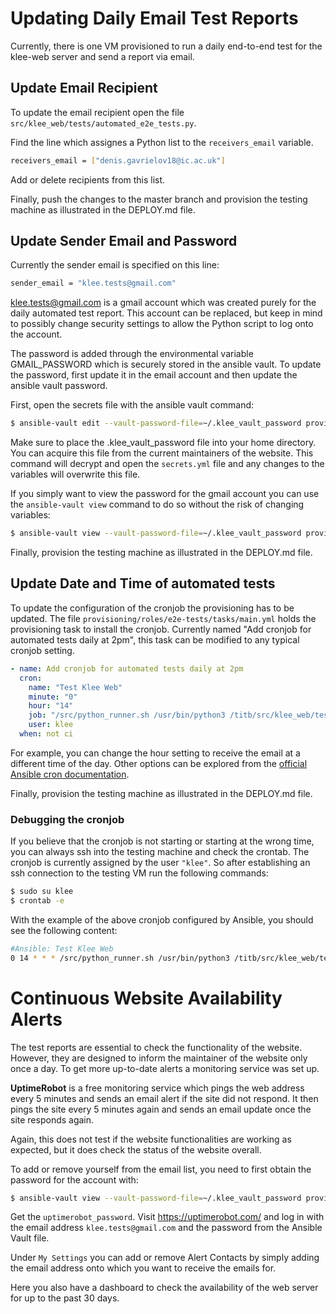Updating Daily Email Test Reports
==========

Currently, there is one VM provisioned to run a daily end-to-end test for the klee-web server and send a report via email. 

## Update Email Recipient
To update the email recipient open the file `src/klee_web/tests/automated_e2e_tests.py`.  

Find the line which assignes a Python list to the `receivers_email` variable.
```bash
receivers_email = ["denis.gavrielov18@ic.ac.uk"]
```
Add or delete recipients from this list.

Finally, push the changes to the master branch and provision the testing machine as illustrated in the DEPLOY.md file.

## Update Sender Email and Password
Currently the sender email is specified on this line:
```bash
sender_email = "klee.tests@gmail.com"
```
klee.tests@gmail.com is a gmail account which was created purely for the daily automated test report. This account can be replaced, but keep in mind to possibly change security settings to allow the Python script to log onto the account.

The password is added through the environmental variable GMAIL_PASSWORD which is securely stored in the ansible vault. To update the password, first update it in the email account and then update the ansible vault password.

First, open the secrets file with the ansible vault command:
```bash
$ ansible-vault edit --vault-password-file=~/.klee_vault_password provisioning/vars/secrets.yml
```
Make sure to place the .klee_vault_password file into your home directory. You can acquire this file from the current maintainers of the website. This command will decrypt and open the `secrets.yml` file and any changes to the variables will overwrite this file. 

If you simply want to view the password for the gmail account you can use the `ansible-vault view` command to do so without the risk of changing variables:
```bash
$ ansible-vault view --vault-password-file=~/.klee_vault_password provisioning/vars/secrets.yml
```

Finally, provision the testing machine as illustrated in the DEPLOY.md file.

## Update Date and Time of automated tests

To update the configuration of the cronjob the provisioning has to be updated. The file `provisioning/roles/e2e-tests/tasks/main.yml` holds the provisioning task to install the cronjob. Currently named "Add cronjob for automated tests daily at 2pm", this task can be modified to any typical cronjob setting. 

```yml
- name: Add cronjob for automated tests daily at 2pm
  cron:
    name: "Test Klee Web"
    minute: "0"
    hour: "14"
    job: "/src/python_runner.sh /usr/bin/python3 /titb/src/klee_web/tests/automated_e2e_tests.py"
    user: klee
  when: not ci
```
For example, you can change the hour setting to receive the email at a different time of the day. Other options can be explored from the [official Ansible cron documentation](https://docs.ansible.com/ansible/latest/modules/cron_module.html).

Finally, provision the testing machine as illustrated in the DEPLOY.md file.

### Debugging the cronjob
If you believe that the cronjob is not starting or starting at the wrong time, you can always ssh into the testing machine and check the crontab. The cronjob is currently assigned by the user `"klee"`. So after establishing an ssh connection to the testing VM run the following commands:

```bash
$ sudo su klee
$ crontab -e
```

With the example of the above cronjob configured by Ansible, you should see the following content:
```bash
#Ansible: Test Klee Web
0 14 * * * /src/python_runner.sh /usr/bin/python3 /titb/src/klee_web/tests/automated_e2e_tests.py
```


Continuous Website Availability Alerts
=========
The test reports are essential to check the functionality of the website. However, they are designed to inform the maintainer of the website only once a day. To get more up-to-date alerts a monitoring service was set up. 

**UptimeRobot** is a free monitoring service which pings the web address every 5 minutes and sends an email alert if the site did not respond. It then pings the site every 5 minutes again and sends an email update once the site responds again. 

Again, this does not test if the website functionalities are working as expected, but it does check the status of the website overall.

To add or remove yourself from the email list, you need to first obtain the password for the account with:

```bash
$ ansible-vault view --vault-password-file=~/.klee_vault_password provisioning/vars/secrets.yml
```

Get the `uptimerobot_password`. Visit https://uptimerobot.com/ and log in with the email address `klee.tests@gmail.com` and the password from the Ansible Vault file. 

Under `My Settings` you can add or remove Alert Contacts by simply adding the email address onto which you want to receive the emails for.

Here you also have a dashboard to check the availability of the web server for up to the past 30 days.


